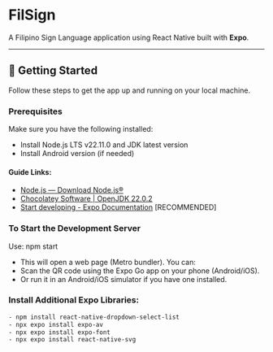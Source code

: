 # FilSign

A Filipino Sign Language application using React Native built with **Expo**. 

---

## 🚀 Getting Started

Follow these steps to get the app up and running on your local machine.

### Prerequisites

Make sure you have the following installed:

- Install Node.js LTS v22.11.0 and JDK latest version
- Install Android version (if needed)

#### Guide Links:
- [Node.js — Download Node.js®](https://nodejs.org/en/download)
- [Chocolatey Software | OpenJDK 22.0.2](https://community.chocolatey.org/packages/openjdk#install)
- [Start developing - Expo Documentation](https://docs.expo.dev/get-started/start-developing/) [RECOMMENDED]

### To Start the Development Server
Use: npm start
- This will open a web page (Metro bundler). You can:
- Scan the QR code using the Expo Go app on your phone (Android/iOS).
- Or run it in an Android/iOS simulator if you have one installed.

### Install Additional Expo Libraries:

```bash
- npm install react-native-dropdown-select-list
- npx expo install expo-av
- npx expo install expo-font
- npx expo install react-native-svg
